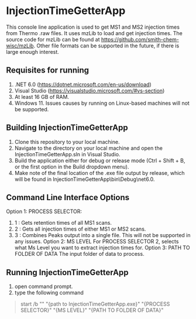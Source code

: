 # InjectionTimeGetterApp

This console line application is used to get MS1 and MS2 injection times from Thermo .raw files. It uses mzLib to load and get injection times. The source code for mzLib can be found at https://github.com/smith-chem-wisc/mzLib. Other file formats can be supported in the future, if there is large enough interest. 

## Requisites for running
1) .NET 6.0 (https://dotnet.microsoft.com/en-us/download)
2) Visual Studio (https://visualstudio.microsoft.com/#vs-section)
3) At least 16 GB of RAM. 
4) Windows 11. Issues causes by running on Linux-based machines will not be supported.  

## Building InjectionTimeGetterApp
1) Clone this repository to your local machine. 
2) Navigate to the directory on your local machine and open the InjectionTimeGetterApp.sln in Visual Studio. 
3) Build the application either for debug or release mode (Ctrl + Shift + B, or the first option in the Build dropdown menu).  
4) Make note of the final location of the .exe file output by release, which will be found in InjectionTimeGetterApp\bin\Debug\net6.0\. 

## Command Line Interface Options 
Option 1: PROCESS SELECTOR: 
  1) 1 : Gets retention times of all MS1 scans. 
  2) 2 : Gets all injection times of either MS1 or MS2 scans. 
  3) 3 : Combines Peaks output into a single file. This will not be supported in any issues. 
Option 2: MS LEVEL 
  For PROCESS SELECTOR 2, selects what Ms Level you want to extract injection times for. 
Option 3: PATH TO FOLDER OF DATA
  The input folder of data to process. 

## Running InjectionTimeGetterApp
1) open command prompt. 
2) type the following command 
> start /b "" "{path to InjectionTimeGetterApp.exe}" "{PROCESS SELECTOR}" "{MS LEVEL}" "{PATH TO FOLDER OF DATA}"

